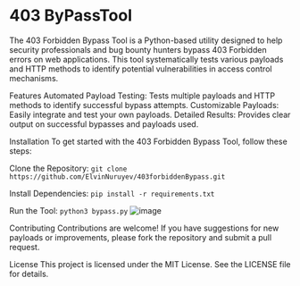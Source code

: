 # 403 ByPassTool

The 403 Forbidden Bypass Tool is a Python-based utility designed to help security professionals and bug bounty hunters bypass 403 Forbidden errors on web applications. This tool systematically tests various payloads and HTTP methods to identify potential vulnerabilities in access control mechanisms.

Features
Automated Payload Testing: Tests multiple payloads and HTTP methods to identify successful bypass attempts.
Customizable Payloads: Easily integrate and test your own payloads.
Detailed Results: Provides clear output on successful bypasses and payloads used.

Installation
To get started with the 403 Forbidden Bypass Tool, follow these steps:

Clone the Repository:
`git clone https://github.com/ElvinNuruyev/403forbiddenBypass.git`

Install Dependencies:
`pip install -r requirements.txt`

Run the Tool:
`python3 bypass.py`
![image](https://github.com/user-attachments/assets/31bb9626-805a-43bc-ae54-4818326b239c)


Contributing
Contributions are welcome! If you have suggestions for new payloads or improvements, please fork the repository and submit a pull request.

License
This project is licensed under the MIT License. See the LICENSE file for details.
